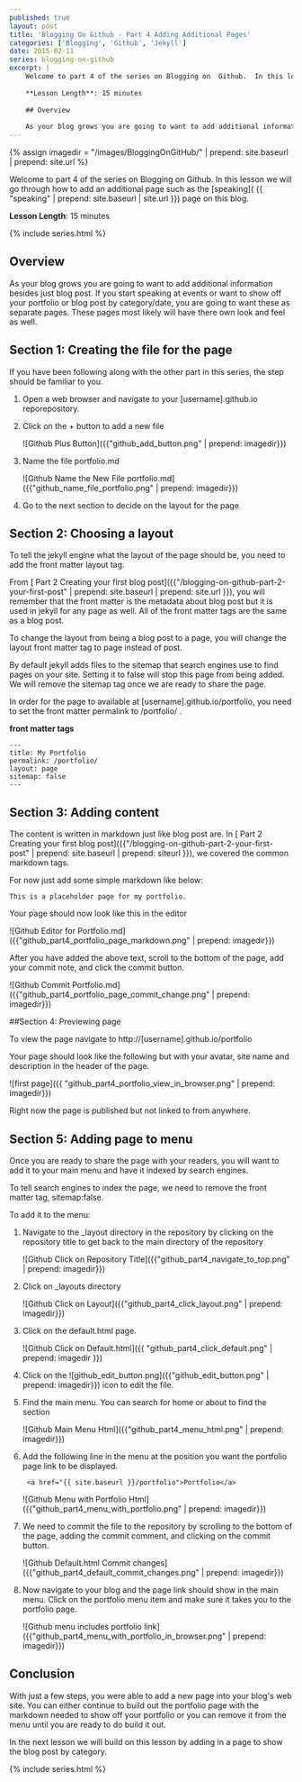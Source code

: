 ```yaml
---
published: true
layout: post 
title: 'Blogging On Github - Part 4 Adding Additional Pages'
categories: ['Blogging', 'Github', 'Jekyll']
date: 2015-02-11  
series: blogging-on-github
excerpt: | 
    Welcome to part 4 of the series on Blogging on  Github.  In this lesson we will go through how to add an additional page such as the [speaking]( {{ "speaking" | prepend: site.baseurl | site.url }}) page on this blog.
    
    **Lesson Length**: 15 minutes
    
    ## Overview 
    
    As your blog grows you are going to want to add additional information besides  just blog post.  If you start speaking at events or want to show off your portfolio or blog post by category/date, you are going to want these as separate pages.  These pages most likely will have there own look and feel as well.
---
```

{% assign imagedir = "/images/BloggingOnGitHub/" | prepend: site.baseurl | prepend: site.url %}

Welcome to part 4 of the series on Blogging on  Github.  In this lesson we will go through how to add an additional page such as the [speaking]( {{ "speaking" | prepend: site.baseurl | site.url }}) page on this blog.
 
**Lesson Length**: 15 minutes
 
{% include series.html %}

## Overview 

As your blog grows you are going to want to add additional information besides  just blog post.  If you start speaking at events or want to show off your portfolio or blog post by category/date, you are going to want these as separate pages.  These pages most likely will have there own look and feel as well.

## Section 1: Creating the file for the page 

If you have been following along with the other part in this series,  the step should be familiar to you.  

1. Open a web browser and navigate to your [username].github.io reporepository.

2. Click on the + button to add a new file

    ![Github Plus Button]({{"github_add_button.png" | prepend: imagedir}})

3.  Name the file portfolio.md

    ![Github Name the New File portfolio.md]({{"github_name_file_portfolio.png" | prepend: imagedir}})

4.  Go to the next section to decide on the layout for the page

## Section 2: Choosing a layout 

To tell the jekyll engine what the layout of the page should be, you need to add the front matter layout tag. 

From  [ Part 2 Creating your first blog post]({{"/blogging-on-github-part-2-your-first-post" | prepend: site.baseurl | prepend: site.url }}), you will remember that the front matter is the metadata about blog post but it is used in jekyll  for any page as well.  All of the front matter tags are the same as a blog post.

To change the layout from being a blog post to a page, you will change the layout front matter tag to page instead of post.

By default jekyll  adds files to the sitemap that search engines use to find pages on your site.  Setting  it to false will stop this page from being added.  We will remove the sitemap tag once we  are ready to share the page.

In order for the page to available at [username].github.io/portfolio, you need to set the front matter permalink to /portfolio/ .

**front  matter tags**

	---
	title: My Portfolio
	permalink: /portfolio/
	layout: page
	sitemap: false 
	---
	
## Section 3: Adding content 

The content is written in markdown just like blog post are.   In  [ Part 2 Creating your first blog post]({{"/blogging-on-github-part-2-your-first-post" | prepend: site.baseurl | prepend: siteurl }}), we covered the common markdown tags.

For now just add some simple markdown like below:

	This is a placeholder page for my portfolio.


Your page should now look like this in the editor

![Github Editor for Portfolio.md]({{"github_part4_portfolio_page_markdown.png" | prepend: imagedir}})

After you have added the above text, scroll to the bottom of the page, add your commit note, and    click the commit button.

![Github Commit Portfolio.md]({{"github_part4_portfolio_page_commit_change.png" | prepend: imagedir}})

##Section 4: Previewing page 

To  view the page navigate to http://[username].github.io/portfolio

Your page should look like the following but with your avatar, site name and description in the header of the page.

![first page]({{ "github_part4_portfolio_view_in_browser.png" | prepend: imagedir}})

Right now the page is published but not linked to from anywhere.

## Section 5: Adding page to menu 

Once  you are ready to share the page with your readers, you will want to add it to your main menu and have it indexed by search engines.

To tell search engines to index the page, we need to remove the front matter tag, sitemap:false.

To add it to the menu:

1. Navigate to the _layout directory in the repository by clicking on the repository title to get back to the main directory of the repository

    ![Github Click on Repository Title]({{"github_part4_navigate_to_top.png" | prepend: imagedir}})

2. Click on _layouts directory

    ![Github Click on Layout]({{"github_part4_click_layout.png" | prepend: imagedir}})

3. Click on the default.html page.

    ![Github Click on Default.html]({{ "github_part4_click_default.png" | prepend: imagedir }})

4. Click on the ![github_edit_button.png]({{"github_edit_button.png" | prepend: imagedir}}) icon to edit the file.

5. Find the main menu.  You can search for home or about to find the section

    ![Github Main Menu Html]({{"github_part4_menu_html.png" | prepend: imagedir}})

6. Add the following line in the menu at the position you want the portfolio page link to be displayed.

        <a href="{{ site.baseurl }}/portfolio">Portfolio</a>

    ![Github Menu with Portfolio Html]({{"github_part4_menu_with_portfolio.png" | prepend: imagedir}})

7. We need to commit the file to the repository by scrolling to the bottom of the page, adding the commit comment, and clicking on the commit button.

    ![Github Default.html Commit changes]({{"github_part4_default_commit_changes.png" | prepend: imagedir}})

8. Now navigate to your blog and the page link should show in the main menu.  Click on the portfolio menu item and make sure it takes you to the portfolio page.

    ![Github menu includes portfolio link]({{"github_part4_menu_with_portfolio_in_browser.png" | prepend: imagedir}})

## Conclusion


With just a few steps, you were able to add a new page into your blog's web site.  You can either continue to build out the portfolio page with the markdown needed to show off your portfolio or you can remove it from the menu until you are ready to do build it out.

In the next lesson we will build on this lesson by adding in a page to show the blog post by category.

{% include series.html %}